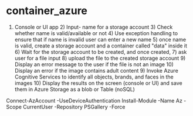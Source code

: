 # container_azure
1) Console or UI app 2) Input- name for a storage account 3) Check whether name is valid/available or not 4) Use exception handling to ensure that if name is invalid user can enter a new name 5) once name is valid, create a storage account and a container called "data" inside it 6) Wait for the storage account to be created, and once created, 7) ask user for a file input 8) upload the file to the created storage account 9) Display an error message to the user if the file is not an image 10) Display an error if the image contains adult content 9) Invoke Azure Cognitive Services to identify all objects, brands, and faces in the images 10) Display the results on the screen (console or UI) and save them in Azure Storage as a blob or Table (noSQL)










Connect-AzAccount -UseDeviceAuthentication
Install-Module -Name Az -Scope CurrentUser -Repository PSGallery -Force

